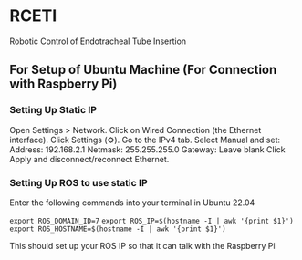 # RCETI
Robotic Control of Endotracheal Tube Insertion

## For Setup of Ubuntu Machine (For Connection with Raspberry Pi)

### Setting Up Static IP
Open Settings > Network.
Click on Wired Connection (the Ethernet interface).
Click Settings (⚙️).
Go to the IPv4 tab.
Select Manual and set:
Address: 192.168.2.1
Netmask: 255.255.255.0
Gateway: Leave blank
Click Apply and disconnect/reconnect Ethernet.

### Setting Up ROS to use static IP
Enter the following commands into your terminal in Ubuntu 22.04

`export ROS_DOMAIN_ID=7`
`export ROS_IP=$(hostname -I | awk '{print $1}')`
`export ROS_HOSTNAME=$(hostname -I | awk '{print $1}')`

This should set up your ROS IP so that it can talk with the Raspberry Pi


